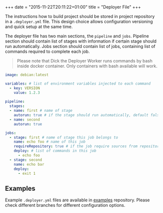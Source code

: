 +++
date = "2015-11-22T20:11:22+01:00"
title = "Deployer File"
+++

The instructions how to build project should be stored in project repository in a `.deployer.yml` file. This design choice
allows configuration versioning and quick setup at the same time.

The deployer file has two main sections, the `pipeline` and `jobs`.
Pipeline section should contain list of stages with information if certain stage should run automatically.
Jobs section should contain list of jobs, containing list of commands required to complete each job.

> Please note that Dick the Deployer Worker runs commands by bash inside docker container. Only containers with bash available will work.

```yml
image: debian:latest

variables: # list of environment variables injected to each command
  - key: VERSION
    value: 1.2.3
    
pipeline:
  stages:
  - name: first # name of stage
    autorun: true # if the stage should run automatically, default false
  - name: second
    autorun: true

jobs: 
  - stage: first # name of stage this job belongs to
    name: echo foo # name of this job
    requireRepository: true # if the job require sources from repository, default false
    deploy: # list of commands in this job
      - echo foo
  - stage: second
    name: echo bar
    deploy:
      - exit 1
```

## Examples

Example `.deployer.yml` files are available in [examples](https://github.com/dick-the-deployer/examples) repository. 
Please check different branches for different configuration options.
